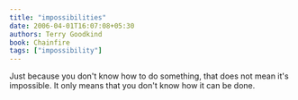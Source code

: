 ```yaml
---
title: "impossibilities"
date: 2006-04-01T16:07:08+05:30
authors: Terry Goodkind
book: Chainfire
tags: ["impossibility"]
---
```

Just because you don't know how to do something, that does not mean it's impossible. It only means that you don't know how it can be done.
